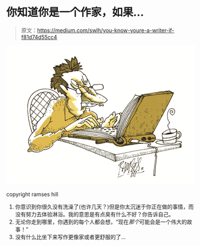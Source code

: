 # 你知道你是一个作家，如果…

> 原文：<https://medium.com/swlh/you-know-youre-a-writer-if-f81d74d55cc4>

![](img/58863a498379cd999516fb1a2d6cca6e.png)

copyright ramses hill

1.  你意识到你很久没有洗澡了(也许几天？)但是你太沉迷于你正在做的事情，而没有努力去体验淋浴。我的意思是有点臭有什么不好？你告诉自己。
2.  无论你走到哪里，你遇到的每个人都会想，“现在*那个*可能会是一个伟大的故事！”
3.  没有什么比坐下来写作更像家或者更舒服的了…